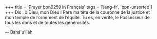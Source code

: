 +++
title = 'Prayer bpn9259 in Français'
tags = ['lang-fr', 'bpn-unsorted']
+++
Dis : ô Dieu, mon Dieu ! Pare ma tête de la couronne de la justice et mon temple de l’ornement de l’équité.
Tu es, en vérité, le Possesseur de tous les dons et de toutes les générosités.

-- Bahá'u'lláh
